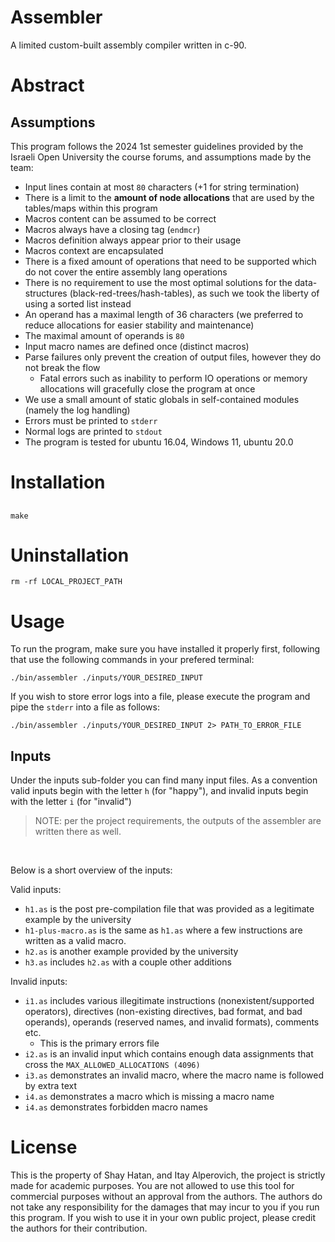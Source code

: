
# Assembler
A limited custom-built assembly compiler written in c-90.

# Abstract
## Assumptions
This program follows the 2024 1st semester guidelines provided by the Israeli Open University the course forums, and assumptions made by the team:
- Input lines contain at most `80` characters (+1 for string termination)
- There is a limit to the **amount of node allocations** that are used by the tables/maps within this program
- Macros content can be assumed to be correct
- Macros always have a closing tag (`endmcr`)
- Macros definition always appear prior to their usage
- Macros context are encapsulated
- There is a fixed amount of operations that need to be supported which do not cover the entire assembly lang operations
- There is no requirement to use the most optimal solutions for the data-structures (black-red-trees/hash-tables), as such we took the liberty of using a sorted list instead
- An operand has a maximal length of 36 characters (we preferred to reduce allocations for easier stability and maintenance)
- The maximal amount of operands is `80`
- Input macro names are defined once (distinct macros) 
- Parse failures only prevent the creation of output files, however they do not break the flow
  - Fatal errors such as inability to perform IO operations or memory allocations will gracefully close the program at once
- We use a small amount of static globals in self-contained modules (namely the log handling)
- Errors must be printed to `stderr`
- Normal logs are printed to `stdout`
- The program is tested for ubuntu 16.04, Windows 11, ubuntu 20.0

# Installation
##
```shell
make
```
# Uninstallation
```shell
rm -rf LOCAL_PROJECT_PATH
```

# Usage

To run the program, make sure you have installed it properly first, following that use the following commands in your prefered terminal:
```shell
./bin/assembler ./inputs/YOUR_DESIRED_INPUT
```

If you wish to store error logs into a file, please execute the program and pipe the `stderr` into a file as follows:
```shell
./bin/assembler ./inputs/YOUR_DESIRED_INPUT 2> PATH_TO_ERROR_FILE
```

## Inputs
Under the inputs sub-folder you can find many input files. As a convention valid inputs begin with the letter `h` (for "happy"), and invalid inputs begin with the letter `i` (for "invalid")
>NOTE: per the project requirements, the outputs of the assembler are written there as well.
<br/>

Below is a short overview of the inputs:
<br />

Valid inputs:
- `h1.as` is the post pre-compilation file that was provided as a legitimate example by the university
- `h1-plus-macro.as` is the same as `h1.as` where a few instructions are written as a valid macro.
- `h2.as` is another example provided by the university
- `h3.as` includes `h2.as` with a couple other additions

Invalid inputs:
- `i1.as` includes various illegitimate instructions (nonexistent/supported operators), directives (non-existing directives, bad format, and bad operands), operands (reserved names, and invalid formats), comments etc.
  - This is the primary errors file
- `i2.as` is an invalid input which contains enough data assignments that cross the `MAX_ALLOWED_ALLOCATIONS (4096)`
- `i3.as` demonstrates an invalid macro, where the macro name is followed by extra text
- `i4.as` demonstrates a macro which is missing a macro name
- `i4.as` demonstrates forbidden macro names

# License
This is the property of Shay Hatan, and Itay Alperovich, the project is strictly made for academic purposes.
You are not allowed to use this tool for commercial purposes without an approval from the authors.
The authors do not take any responsibility for the damages that may incur to you if you run this program.
If you wish to use it in your own public project, please credit the authors for their contribution.